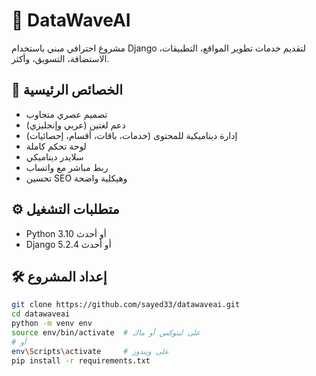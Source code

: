 # 🌟 DataWaveAI

مشروع احترافي مبني باستخدام Django لتقديم خدمات تطوير المواقع، التطبيقات، الاستضافة، التسويق، وأكثر.

## 🚀 الخصائص الرئيسية

- تصميم عصري متجاوب
- دعم لغتين (عربي وإنجليزي)
- إدارة ديناميكية للمحتوى (خدمات، باقات، أقسام، إحصائيات)
- لوحة تحكم كاملة
- سلايدر ديناميكي
- ربط مباشر مع واتساب
- تحسين SEO وهيكلية واضحة

## ⚙️ متطلبات التشغيل

- Python 3.10 أو أحدث
- Django 5.2.4 أو أحدث

## 🛠️ إعداد المشروع

```bash
git clone https://github.com/sayed33/datawaveai.git
cd datawaveai
python -m venv env
source env/bin/activate  # على لينوكس أو ماك
# أو
env\Scripts\activate     # على ويندوز
pip install -r requirements.txt
